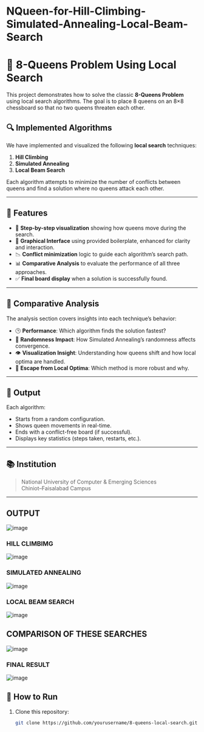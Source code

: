 ﻿# NQueen-for-Hill-Climbing-Simulated-Annealing-Local-Beam-Search
# 🧠 8-Queens Problem Using Local Search

This project demonstrates how to solve the classic **8-Queens Problem** using local search algorithms. The goal is to place 8 queens on an 8×8 chessboard so that no two queens threaten each other.

## 🔍 Implemented Algorithms

We have implemented and visualized the following **local search** techniques:

1. **Hill Climbing**
2. **Simulated Annealing**
3. **Local Beam Search**

Each algorithm attempts to minimize the number of conflicts between queens and find a solution where no queens attack each other.

---

## 🧰 Features

- 🔄 **Step-by-step visualization** showing how queens move during the search.
- 🧠 **Graphical Interface** using provided boilerplate, enhanced for clarity and interaction.
- 📉 **Conflict minimization** logic to guide each algorithm’s search path.
- 📊 **Comparative Analysis** to evaluate the performance of all three approaches.
- ✅ **Final board display** when a solution is successfully found.

---

## 🧪 Comparative Analysis

The analysis section covers insights into each technique’s behavior:

- 🕒 **Performance**: Which algorithm finds the solution fastest?
- 🎲 **Randomness Impact**: How Simulated Annealing’s randomness affects convergence.
- 👁️ **Visualization Insight**: Understanding how queens shift and how local optima are handled.
- 🔄 **Escape from Local Optima**: Which method is more robust and why.

---

## 🏁 Output

Each algorithm:
- Starts from a random configuration.
- Shows queen movements in real-time.
- Ends with a conflict-free board (if successful).
- Displays key statistics (steps taken, restarts, etc.).

---

## 📚 Institution

> National University of Computer & Emerging Sciences  
> Chiniot–Faisalabad Campus  

---
## OUTPUT
![image](https://github.com/user-attachments/assets/42d3d3a7-e8ec-4c48-ab77-927eb8ea8762)

### HILL CLIMBIMG
![image](https://github.com/user-attachments/assets/889aed53-f9d3-4ca1-9182-6a589adffdff)
### SIMULATED ANNEALING 
![image](https://github.com/user-attachments/assets/609578ca-6616-4ead-860a-441c9a868926)

### LOCAL BEAM SEARCH

![image](https://github.com/user-attachments/assets/b6a4d075-0971-4899-8682-6120eade4712)


## COMPARISON OF THESE SEARCHES
![image](https://github.com/user-attachments/assets/b117cd92-86cf-44f8-9ce0-cc1db92530b3)
### FINAL RESULT
![image](https://github.com/user-attachments/assets/e8aaa21b-712d-45c2-ab22-44c766f86b31)






## 📁 How to Run

1. Clone this repository:
   ```bash
   git clone https://github.com/yourusername/8-queens-local-search.git
